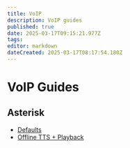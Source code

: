```yaml
---
title: VoIP
description: VoIP guides
published: true
date: 2025-03-17T09:15:21.977Z
tags: 
editor: markdown
dateCreated: 2025-03-17T08:17:54.180Z
---
```


# VoIP Guides

## Asterisk
- [Defaults](/voip/defaults)
- [Offline TTS + Playback](/voip/tts-playback)